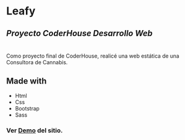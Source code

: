 # Leafy
## _Proyecto CoderHouse Desarrollo Web_
#
#
#
Como proyecto final de CoderHouse, realicé una web estática de una Consultora de Cannabis.

## Made with 
- Html
- Css
- Bootstrap
- Sass


### Ver [Demo](https://fabrizionb.github.io/Leafyv2/) del sitio.
#
##
###
##
#
#

